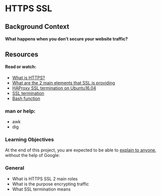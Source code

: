 # HTTPS SSL

## Background Context
#### What happens when you don’t secure your website traffic?

## Resources
#### Read or watch:

- [What is HTTPS?](https://intranet.aluswe.com/rltoken/_a3NvoW9pcKi8Lakg0s_sA)
- [What are the 2 main elements that SSL is providing](https://intranet.aluswe.com/rltoken/1DFZ76OY0KchqoZ7K7-kuQ)
- [HAProxy SSL termination on Ubuntu16.04](https://intranet.aluswe.com/rltoken/ov3It01YTv9CwPkjyWp-6A)
- [SSL termination](https://intranet.aluswe.com/rltoken/9pZoptFAdv0SKRtEIaXFRg)
- [Bash function](https://intranet.aluswe.com/rltoken/Zhk5--zKEASt07ysJA67hQ)

### man or help:

- awk
- dig

### Learning Objectives
At the end of this project, you are expected to be able to [explain to anyone](https://intranet.aluswe.com/rltoken/-Vdd3M00N2Z87WTAdCDWSw), without the help of Google:

### General
- What is HTTPS SSL 2 main roles
- What is the purpose encrypting traffic
- What SSL termination means